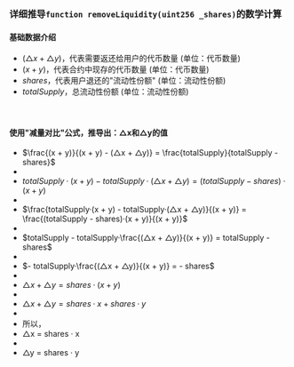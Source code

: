 
### 详细推导```function removeLiquidity(uint256 _shares)```的数学计算
#### 基础数据介绍
- $(△x + △y)$，代表需要返还给用户的代币数量 (单位：代币数量)
- $(x + y)$，代表合约中现存的代币数量 (单位：代币数量)
- $shares$，代表用户退还的"流动性份额" (单位：流动性份额)
- $totalSupply$，总流动性份额 (单位：流动性份额)

　

#### 使用"减量对比"公式，推导出：△x和△y的值
- $\frac{(x + y)}{(x + y) - (△x + △y)} = \frac{totalSupply}{totalSupply - shares}$
-
- $totalSupply · (x + y) - totalSupply · (△x + △y) = (totalSupply - shares) · (x + y)$
-
- $\frac{totalSupply·(x + y) - totalSupply·(△x + △y)}{(x + y)} = \frac{(totalSupply - shares)·(x + y)}{(x + y)}$
-
- $totalSupply - totalSupply·\frac{(△x + △y)}{(x + y)} = totalSupply - shares$
-
- $- totalSupply·\frac{(△x + △y)}{(x + y)} = - shares$
-
- $△x + △y = shares · (x + y)$
-
- $△x + △y = shares · x + shares · y$
-
- 所以，
- △x = shares · x
-
- △y = shares · y